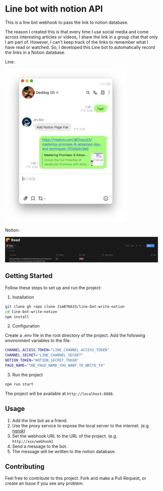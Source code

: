# Line bot with notion API

This is a line bot webhook to pass the link to notion database.

The reason I created this is that every time I use social media and come across interesting articles or videos, I share the link in a group chat that only I am part of. However, I can't keep track of the links to remember what I have read or watched. So, I developed this Line bot to automatically record the links in a Notion database.

Line:

<img src="/img/line-message.jpg" width="400">

Notion:

![notion-result](/img/notion-result.jpg)

## Getting Started

Follow these steps to set up and run the project:

1. Installation

```bash
git clone gh repo clone Jim876633/line-bot-write-notion
cd line-bot-write-notion
npm install
```

2. Configuration

Create a .env file in the root directory of the project. Add the following environment variables to the file:

```bash
CHANNEL_ACCESS_TOKEN="LINE_CHANNEL_ACCESS_TOKEN"
CHANNEL_SECRET="LINE_CHANNEL_SECRET"
NOTION_TOKEN="NOTION_SECRET_TOKEN"
PAGE_NAME="THE_PAGE_NAME_YOU_WANT_TO_WRITE_TO"
```

3. Run the project

```bash
npm run start
```

The project will be available at `http://localhost:8888`.

## Usage

1. Add the line bot as a friend.
2. Use the proxy service to expose the local server to the internet. (e.g. [ngrok](https://ngrok.com/))
3. Set the webhook URL to the URL of the project. (e.g. `http://xxx/webhook`)
4. Send a message to the bot.
5. The message will be written to the notion database.

## Contributing

Feel free to contribute to this project. Fork and make a Pull Request, or create an Issue if you see any problem.
